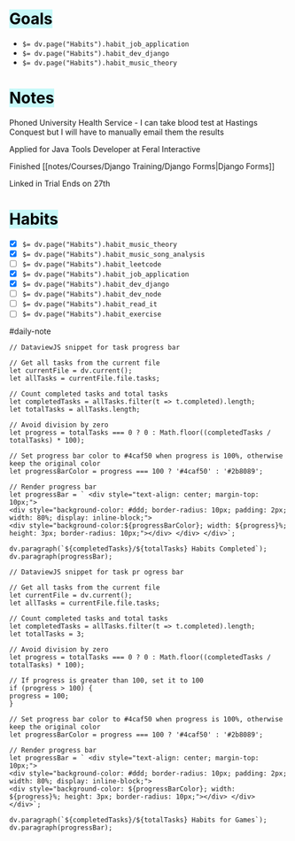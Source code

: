 # <mark style="background: #ABF7F7A6;">Goals</mark>

- `$= dv.page("Habits").habit_job_application`
- `$= dv.page("Habits").habit_dev_django`
- `$= dv.page("Habits").habit_music_theory`

# <mark style="background: #ABF7F7A6;">Notes</mark>

Phoned University Health Service - I can take blood test at Hastings Conquest but I will have to manually email them the results

Applied for Java Tools Developer at Feral Interactive

Finished [[notes/Courses/Django Training/Django Forms|Django Forms]]

Linked in Trial Ends on 27th

# <mark style="background: #ABF7F7A6;">Habits</mark>

- [x] `$= dv.page("Habits").habit_music_theory`
- [x] `$= dv.page("Habits").habit_music_song_analysis`
- [ ] `$= dv.page("Habits").habit_leetcode`
- [x] `$= dv.page("Habits").habit_job_application`
- [x] `$= dv.page("Habits").habit_dev_django`
- [ ] `$= dv.page("Habits").habit_dev_node` 
- [ ] `$= dv.page("Habits").habit_read_it`
- [ ] `$= dv.page("Habits").habit_exercise`

#daily-note

```dataviewjs
// DataviewJS snippet for task progress bar

// Get all tasks from the current file
let currentFile = dv.current();
let allTasks = currentFile.file.tasks;

// Count completed tasks and total tasks
let completedTasks = allTasks.filter(t => t.completed).length;
let totalTasks = allTasks.length;

// Avoid division by zero
let progress = totalTasks === 0 ? 0 : Math.floor((completedTasks / totalTasks) * 100);

// Set progress bar color to #4caf50 when progress is 100%, otherwise keep the original color
let progressBarColor = progress === 100 ? '#4caf50' : '#2b8089';

// Render progress bar
let progressBar = ` <div style="text-align: center; margin-top: 10px;"> 
<div style="background-color: #ddd; border-radius: 10px; padding: 2px; width: 80%; display: inline-block;"> 
<div style="background-color:${progressBarColor}; width: ${progress}%; height: 3px; border-radius: 10px;"></div> </div> </div>`;

dv.paragraph(`${completedTasks}/${totalTasks} Habits Completed`);
dv.paragraph(progressBar);

```

```dataviewjs
// DataviewJS snippet for task pr ogress bar

// Get all tasks from the current file
let currentFile = dv.current();
let allTasks = currentFile.file.tasks;

// Count completed tasks and total tasks
let completedTasks = allTasks.filter(t => t.completed).length;
let totalTasks = 3;

// Avoid division by zero
let progress = totalTasks === 0 ? 0 : Math.floor((completedTasks / totalTasks) * 100);

// If progress is greater than 100, set it to 100 
if (progress > 100) { 
progress = 100; 
}

// Set progress bar color to #4caf50 when progress is 100%, otherwise keep the original color
let progressBarColor = progress === 100 ? '#4caf50' : '#2b8089';

// Render progress bar
let progressBar = ` <div style="text-align: center; margin-top: 10px;"> 
<div style="background-color: #ddd; border-radius: 10px; padding: 2px; width: 80%; display: inline-block;"> 
<div style="background-color: ${progressBarColor}; width: ${progress}%; height: 3px; border-radius: 10px;"></div> </div> </div>`;

dv.paragraph(`${completedTasks}/${totalTasks} Habits for Games`);
dv.paragraph(progressBar);

```
